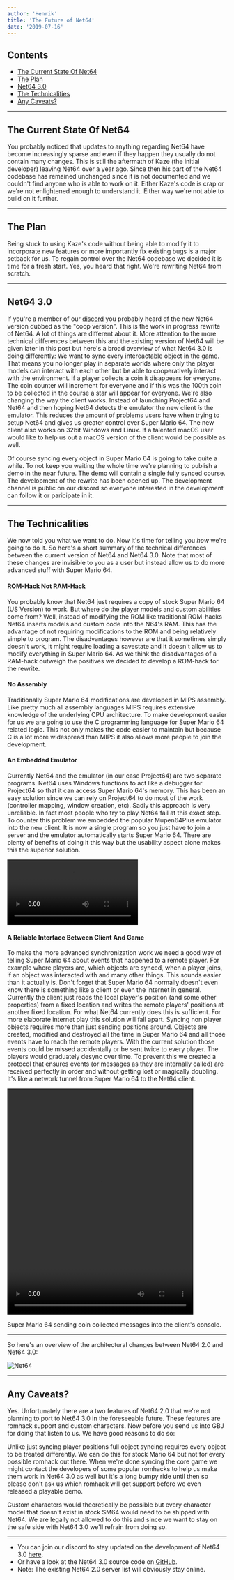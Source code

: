 ```yaml
---
author: 'Henrik'
title: 'The Future of Net64'
date: '2019-07-16'
---
```


## Contents
- <a href="#current-state">The Current State Of Net64</a>
- <a href="#the-plan">The Plan</a>
- <a href="#net64_3">Net64 3.0</a>
- <a href="#technicalities">The Technicalities</a>
- <a href="#caveats">Any Caveats?</a>

---

<h2 id="current-state"> The Current State Of Net64</h2>

You probably noticed that updates to anything regarding Net64 have become increasingly sparse and even if they happen they usually do not contain many changes. This is still the aftermath of Kaze (the initial developer) leaving Net64 over a year ago. Since then his part of the Net64 codebase has remained unchanged since it is not documented and we couldn't find anyone who is able to work on it. Either Kaze's code is crap or we're not enlightened enough to understand it. Either way we're not able to build on it further.

---
<h2 id="the-plan">The Plan</h2>

Being stuck to using Kaze's code without being able to modify it to incorporate new features or more importantly fix existing bugs is a major setback for us. To regain control over the Net64 codebase we decided it is time for a fresh start. Yes, you heard that right. We're rewriting Net64 from scratch.

---
<h2 id="net64_3">Net64 3.0</h2>

If you're a member of our [discord](https://discord.gg/GgGUKH8) you probably heard of the new Net64 version dubbed as the "coop version". This is the work in progress rewrite of Net64. A lot of things are different about it. More attention to the more technical differences between this and the existing version of Net64 will be given later in this post but here's a broad overview of what Net64 3.0 is doing differently: We want to sync every intereactable object in the game. That means you no longer play in separate worlds where only the player models can interact with each other but be able to cooperatively interact with the environment. If a player collects a coin it disappears for everyone. The coin counter will increment for everyone and if this was the 100th coin to be collected in the course a star will appear for everyone. We're also changing the way the client works. Instead of launching Project64 and Net64 and then hoping Net64 detects the emulator the new client *is* the emulator. This reduces the amount of problems users have when trying to setup Net64 and gives us greater control over Super Mario 64. The new client also works on 32bit Windows and Linux. If a talented macOS user would like to help us out a macOS version of the client would be possible as well.

Of course syncing every object in Super Mario 64 is going to take quite a while. To not keep you waiting the whole time we're planning to publish a demo in the near future. The demo will contain a single fully synced course. The development of the rewrite has been opened up. The development channel is public on our discord so everyone interested in the development can follow it or paricipate in it.

---
<h2 id="technicalities">The Technicalities</h2>

We now told you what we want to do. Now it's time for telling you *how* we're going to do it. So here's a short summary of the technical differences between the current version of Net64 and Net64 3.0. Note that most of these changes are invisible to you as a user but instead allow us to do more advanced stuff with Super Mario 64.

<h4 id="rom-hack">ROM-Hack Not RAM-Hack</h4>

You probably know that Net64 just requires a copy of stock Super Mario 64 (US Version) to work. But where do the player models and custom abilities come from? Well, instead of modifying the ROM like traditional ROM-hacks Net64 inserts models and custom code into the N64's RAM. This has the advantage of not requiring modifications to the ROM and being relatively simple to program. The disadvantages however are that it sometimes simply doesn't work, it might require loading a savestate and it doesn't allow us to modify everything in Super Mario 64. As we think the disadvantages of a RAM-hack outweigh the positives we decided to develop a ROM-hack for the rewrite.

<h4 id="no-asm">No Assembly</h4>

Traditionally Super Mario 64 modifications are developed in MIPS assembly. Like pretty much all assembly languages MIPS requires extensive knowledge of the underlying CPU architecture.
To make development easier for us we are going to use the C programming language for Super Mario 64 related logic. This not only makes the code easier to maintain but because C is a lot more widespread than MIPS it also allows more people to join the development.

<h4 id="embedded-emulator">An Embedded Emulator</h4>

Currently Net64 and the emulator (in our case Project64) are two separate programs. Net64 uses Windows functions to act like a debugger for Project64 so that it can access Super Mario 64's memory. This has been an easy solution since we can rely on Project64 to do most of the work (controller mapping, window creation, etc). Sadly this approach is very unreliable. In fact most people who try to play Net64 fail at this exact step. To counter this problem we embedded the popular Mupen64Plus emulator into the new client. It is now a single program so you just have to join a server and the emulator automatically starts Super Mario 64. There are plenty of benefits of doing it this way but the usability aspect alone makes this the superior solution.

<video autoplay loop>
  <source src="../images/news/start_emulator.mp4" type="video/mp4">
  Your browser does not support video.
</video> 

<h4 id="interface">A Reliable Interface Between Client And Game</h4>

To make the more advanced synchronization work we need a good way of telling Super Mario 64 about events that happened to a remote player. For example where players are, which objects are synced, when a player joins, if an object was interacted with and many other things. This sounds easier than it actually is. Don't forget that Super Mario 64 normally doesn't even know there is something like a client or even the internet in general. Currently the client just reads the local player's position (and some other properties) from a fixed location and writes the remote players' positions at another fixed location. For what Net64 currently does this is sufficient. For more elaborate internet play this solution will fall apart. Syncing non player objects requires more than just sending positions around. Objects are created, modified and destroyed all the time in Super Mario 64 and all those events have to reach the remote players. With the current solution those events could be missed accidentally or be sent twice to every player. The players would graduately desync over time. To prevent this we created a protocol that ensures events (or messages as they are internally called) are received perfectly in order and without getting lost or magically doubling. It's like a network tunnel from Super Mario 64 to the Net64 client.

<video width="427" height="519" autoplay loop>
  <source src="../images/news/coin_star_collecting.mp4" type="video/mp4">
  Your browser does not support video.
</video> 

Super Mario 64 sending coin collected messages into the client's console.

---
So here's an overview of the architectural changes between Net64 2.0 and Net64 3.0:

![Net64](../images/news/net64_2_vs_net64_3.svg)

---
<h2 id="caveats">Any Caveats?</h2>

Yes. Unfortunately there are a two features of Net64 2.0 that we're not planning to port to Net64 3.0 in the foreseeable future. These features are romhack support and custom characters. Now before you send us into GBJ for doing that listen to us. We have good reasons to do so:

Unlike just syncing player positions full object syncing requires every object to be treated differently. We can do this for stock Mario 64 but not for every possible romhack out there. When we're done syncing the core game we might contact the developers of some popular romhacks to help us make them work in Net64 3.0 as well but it's a long bumpy ride until then so please don't ask us which romhack will get support before we even released a playable demo.

Custom characters would theoretically be possible but every character model that doesn't exist in stock SM64 would need to be shipped with Net64. We are legally not allowed to do this and since we want to stay on the safe side with Net64 3.0 we'll refrain from doing so.

---
- You can join our discord to stay updated on the development of Net64 3.0 [here](https://discord.gg/GgGUKH8).
- Or have a look at the Net64 3.0 source code on [GitHub](https://github.com/net64-mod/net64-coop).
- Note: The existing Net64 2.0 server list will obviously stay online.
